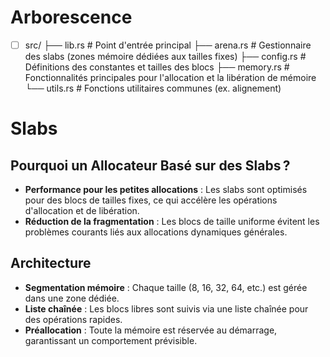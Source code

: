 
# Arborescence

* [ ] src/
  ├── lib.rs           # Point d'entrée principal
  ├── arena.rs         # Gestionnaire des slabs (zones mémoire dédiées aux tailles fixes)
  ├── config.rs        # Définitions des constantes et tailles des blocs
  ├── memory.rs        # Fonctionnalités principales pour l'allocation et la libération de mémoire
  └── utils.rs         # Fonctions utilitaires communes (ex. alignement)


# Slabs


## **Pourquoi un Allocateur Basé sur des Slabs ?**

* **Performance pour les petites allocations** : Les slabs sont optimisés pour des blocs de tailles fixes, ce qui accélère les opérations d'allocation et de libération.
* **Réduction de la fragmentation** : Les blocs de taille uniforme évitent les problèmes courants liés aux allocations dynamiques générales.

## **Architecture**

* **Segmentation mémoire** : Chaque taille (8, 16, 32, 64, etc.) est gérée dans une zone dédiée.
* **Liste chaînée** : Les blocs libres sont suivis via une liste chaînée pour des opérations rapides.
* **Préallocation** : Toute la mémoire est réservée au démarrage, garantissant un comportement prévisible.
